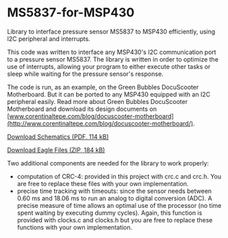 # MS5837-for-MSP430
Library to interface pressure sensor MS5837 to MSP430 efficiently, using I2C peripheral and interrupts.

This code was written to interface any MSP430's I2C communication port to a pressure sensor MS5837. The library is written in order to optimize the use of interrupts, allowing your program to either execute other tasks or sleep while waiting for the pressure sensor's response.

The code is run, as an example, on the Green Bubbles DocuScooter Motherboard. But it can be ported to any MSP430 equipped with an I2C peripheral easily. Read more about Green Bubbles DocuScooter Motherboard and download its design documents on [www.corentinaltepe.com/blog/docuscooter-motherboard](http://www.corentinaltepe.com/blog/docuscooter-motherboard/).

[Download Schematics (PDF, 114 kB)](http://www.corentinaltepe.com/wp-content/uploads/2016/10/20161010_MOTHERBOARD_SCHEMATICS_REV2.pdf)

[Download Eagle Files (ZIP, 184 kB)](http://www.corentinaltepe.com/wp-content/uploads/2016/10/20161010_MOTHERBOARD_EAGLES_REV2.zip)

Two additional components are needed for the library to work properly:
* computation of CRC-4: provided in this project with crc.c and crc.h. You are free to replace these files with your own implementation.
* precise time tracking with timeouts: since the sensor needs between 0.60 ms and 18.06 ms to run an analog to digital conversion (ADC). A precise measure of time allows an optimal use of the processor (no time spent waiting by executing dummy cycles). Again, this function is provided with clocks.c and clocks.h but you are free to replace these functions with your own implementation.
